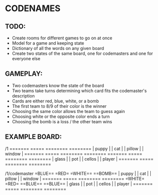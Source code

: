 # CODENAMES

## TODO:
- Create rooms for different games to go on at once
- Model for a game and keeping state
- Dictionary of all the words on any given board
- Create two states of the same board, one for codemasters and one for everyone else

## GAMEPLAY:
- Two codemasters know the state of the board
- Two teams take turns determining which card fits the codemaster's description
- Cards are either red, blue, white, or a bomb
- The first team to 8/9 of their color is the winner
- Choosing the same color allows the team to guess again
- Choosing white or the opposite color ends a turn
- Choosing the bomb is a loss / the other team wins

## EXAMPLE BOARD:
/1
 =======   =====   ========   ========
| puppy | | cat | | pillow | | window |
 =======   =====   ========   ========
 =======   =====   ========   ========
| glass | | pot | | cellos | | player |
 =======   =====   ========   ========

/1/codemaster
 =BLUE==   =RED=   =WHITE==   ==BOMB==
| puppy | | cat | | pillow | | window |
 =======   =====   ========   ========
 =WHITE=   =RED=   ==BLUE==   ==BLUE==
| glass | | pot | | cellos | | player |
 =======   =====   ========   ========


